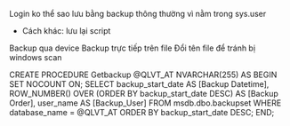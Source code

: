 Login ko thể sao lưu bằng backup thông thường vì nằm trong sys.user
- Cách khác: lưu lại script

Backup qua device
Backup trực tiếp trên file
Đổi tên file để tránh bị windows scan

CREATE PROCEDURE Getbackup @QLVT_AT NVARCHAR(255)
AS
BEGIN
	SET NOCOUNT ON;
	SELECT
		 backup_start_date AS [Backup Datetime],
		 ROW_NUMBER() OVER (ORDER BY backup_start_date DESC) AS [Backup Order],
		 user_name AS [Backup_User]
    FROM msdb.dbo.backupset
    WHERE database_name = @QLVT_AT
    ORDER BY backup_start_date DESC;
END;